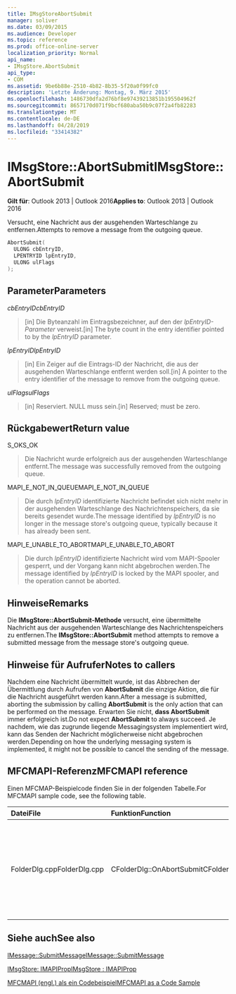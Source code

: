 ```yaml
---
title: IMsgStoreAbortSubmit
manager: soliver
ms.date: 03/09/2015
ms.audience: Developer
ms.topic: reference
ms.prod: office-online-server
localization_priority: Normal
api_name:
- IMsgStore.AbortSubmit
api_type:
- COM
ms.assetid: 9be6b88e-2510-4b82-8b35-5f20a0f99fc0
description: 'Letzte Änderung: Montag, 9. März 2015'
ms.openlocfilehash: 1486730dfa2d76bf8e97439213851b195504962f
ms.sourcegitcommit: 8657170d071f9bcf680aba50b9c07f2a4fb82283
ms.translationtype: MT
ms.contentlocale: de-DE
ms.lasthandoff: 04/28/2019
ms.locfileid: "33414382"
---
```

# <a name="imsgstoreabortsubmit"></a><span data-ttu-id="17443-103">IMsgStore::AbortSubmit</span><span class="sxs-lookup"><span data-stu-id="17443-103">IMsgStore::AbortSubmit</span></span>

  
  
<span data-ttu-id="17443-104">**Gilt für**: Outlook 2013 | Outlook 2016</span><span class="sxs-lookup"><span data-stu-id="17443-104">**Applies to**: Outlook 2013 | Outlook 2016</span></span> 
  
<span data-ttu-id="17443-105">Versucht, eine Nachricht aus der ausgehenden Warteschlange zu entfernen.</span><span class="sxs-lookup"><span data-stu-id="17443-105">Attempts to remove a message from the outgoing queue.</span></span>
  
```cpp
AbortSubmit(
  ULONG cbEntryID,
  LPENTRYID lpEntryID,
  ULONG ulFlags
);
```

## <a name="parameters"></a><span data-ttu-id="17443-106">Parameter</span><span class="sxs-lookup"><span data-stu-id="17443-106">Parameters</span></span>

 <span data-ttu-id="17443-107">_cbEntryID_</span><span class="sxs-lookup"><span data-stu-id="17443-107">_cbEntryID_</span></span>
  
> <span data-ttu-id="17443-108">[in] Die Byteanzahl im Eintragsbezeichner, auf den der  _lpEntryID-Parameter_ verweist.</span><span class="sxs-lookup"><span data-stu-id="17443-108">[in] The byte count in the entry identifier pointed to by the  _lpEntryID_ parameter.</span></span> 
    
 <span data-ttu-id="17443-109">_lpEntryID_</span><span class="sxs-lookup"><span data-stu-id="17443-109">_lpEntryID_</span></span>
  
> <span data-ttu-id="17443-110">[in] Ein Zeiger auf die Eintrags-ID der Nachricht, die aus der ausgehenden Warteschlange entfernt werden soll.</span><span class="sxs-lookup"><span data-stu-id="17443-110">[in] A pointer to the entry identifier of the message to remove from the outgoing queue.</span></span> 
    
 <span data-ttu-id="17443-111">_ulFlags_</span><span class="sxs-lookup"><span data-stu-id="17443-111">_ulFlags_</span></span>
  
> <span data-ttu-id="17443-112">[in] Reserviert. NULL muss sein.</span><span class="sxs-lookup"><span data-stu-id="17443-112">[in] Reserved; must be zero.</span></span>
    
## <a name="return-value"></a><span data-ttu-id="17443-113">Rückgabewert</span><span class="sxs-lookup"><span data-stu-id="17443-113">Return value</span></span>

<span data-ttu-id="17443-114">S_OK</span><span class="sxs-lookup"><span data-stu-id="17443-114">S_OK</span></span> 
  
> <span data-ttu-id="17443-115">Die Nachricht wurde erfolgreich aus der ausgehenden Warteschlange entfernt.</span><span class="sxs-lookup"><span data-stu-id="17443-115">The message was successfully removed from the outgoing queue.</span></span>
    
<span data-ttu-id="17443-116">MAPI_E_NOT_IN_QUEUE</span><span class="sxs-lookup"><span data-stu-id="17443-116">MAPI_E_NOT_IN_QUEUE</span></span> 
  
> <span data-ttu-id="17443-117">Die durch  _lpEntryID_ identifizierte Nachricht befindet sich nicht mehr in der ausgehenden Warteschlange des Nachrichtenspeichers, da sie bereits gesendet wurde.</span><span class="sxs-lookup"><span data-stu-id="17443-117">The message identified by  _lpEntryID_ is no longer in the message store's outgoing queue, typically because it has already been sent.</span></span> 
    
<span data-ttu-id="17443-118">MAPI_E_UNABLE_TO_ABORT</span><span class="sxs-lookup"><span data-stu-id="17443-118">MAPI_E_UNABLE_TO_ABORT</span></span> 
  
> <span data-ttu-id="17443-119">Die durch  _lpEntryID_ identifizierte Nachricht wird vom MAPI-Spooler gesperrt, und der Vorgang kann nicht abgebrochen werden.</span><span class="sxs-lookup"><span data-stu-id="17443-119">The message identified by  _lpEntryID_ is locked by the MAPI spooler, and the operation cannot be aborted.</span></span> 
    
## <a name="remarks"></a><span data-ttu-id="17443-120">Hinweise</span><span class="sxs-lookup"><span data-stu-id="17443-120">Remarks</span></span>

<span data-ttu-id="17443-121">Die **IMsgStore::AbortSubmit-Methode** versucht, eine übermittelte Nachricht aus der ausgehenden Warteschlange des Nachrichtenspeichers zu entfernen.</span><span class="sxs-lookup"><span data-stu-id="17443-121">The **IMsgStore::AbortSubmit** method attempts to remove a submitted message from the message store's outgoing queue.</span></span> 
  
## <a name="notes-to-callers"></a><span data-ttu-id="17443-122">Hinweise für Aufrufer</span><span class="sxs-lookup"><span data-stu-id="17443-122">Notes to callers</span></span>

<span data-ttu-id="17443-123">Nachdem eine Nachricht übermittelt wurde, ist das Abbrechen der Übermittlung durch Aufrufen von **AbortSubmit** die einzige Aktion, die für die Nachricht ausgeführt werden kann.</span><span class="sxs-lookup"><span data-stu-id="17443-123">After a message is submitted, aborting the submission by calling **AbortSubmit** is the only action that can be performed on the message.</span></span> <span data-ttu-id="17443-124">Erwarten Sie nicht, **dass AbortSubmit** immer erfolgreich ist.</span><span class="sxs-lookup"><span data-stu-id="17443-124">Do not expect **AbortSubmit** to always succeed.</span></span> <span data-ttu-id="17443-125">Je nachdem, wie das zugrunde liegende Messagingsystem implementiert wird, kann das Senden der Nachricht möglicherweise nicht abgebrochen werden.</span><span class="sxs-lookup"><span data-stu-id="17443-125">Depending on how the underlying messaging system is implemented, it might not be possible to cancel the sending of the message.</span></span> 
  
## <a name="mfcmapi-reference"></a><span data-ttu-id="17443-126">MFCMAPI-Referenz</span><span class="sxs-lookup"><span data-stu-id="17443-126">MFCMAPI reference</span></span>

<span data-ttu-id="17443-127">Einen MFCMAP-Beispielcode finden Sie in der folgenden Tabelle.</span><span class="sxs-lookup"><span data-stu-id="17443-127">For MFCMAPI sample code, see the following table.</span></span>
  
|<span data-ttu-id="17443-128">**Datei**</span><span class="sxs-lookup"><span data-stu-id="17443-128">**File**</span></span>|<span data-ttu-id="17443-129">**Funktion**</span><span class="sxs-lookup"><span data-stu-id="17443-129">**Function**</span></span>|<span data-ttu-id="17443-130">**Comment**</span><span class="sxs-lookup"><span data-stu-id="17443-130">**Comment**</span></span>|
|:-----|:-----|:-----|
|<span data-ttu-id="17443-131">FolderDlg.cpp</span><span class="sxs-lookup"><span data-stu-id="17443-131">FolderDlg.cpp</span></span>  <br/> |<span data-ttu-id="17443-132">CFolderDlg::OnAbortSubmit</span><span class="sxs-lookup"><span data-stu-id="17443-132">CFolderDlg::OnAbortSubmit</span></span>  <br/> |<span data-ttu-id="17443-133">MFCMAPI verwendet die **IMsgStore::AbortSubmit-Methode,** um die Übermittlung der ausgewählten Nachricht abbricht.</span><span class="sxs-lookup"><span data-stu-id="17443-133">MFCMAPI uses the **IMsgStore::AbortSubmit** method to abort the submission of the selected message.</span></span>  <br/> |
   
## <a name="see-also"></a><span data-ttu-id="17443-134">Siehe auch</span><span class="sxs-lookup"><span data-stu-id="17443-134">See also</span></span>



[<span data-ttu-id="17443-135">IMessage::SubmitMessage</span><span class="sxs-lookup"><span data-stu-id="17443-135">IMessage::SubmitMessage</span></span>](imessage-submitmessage.md)
  
[<span data-ttu-id="17443-136">IMsgStore: IMAPIProp</span><span class="sxs-lookup"><span data-stu-id="17443-136">IMsgStore : IMAPIProp</span></span>](imsgstoreimapiprop.md)


[<span data-ttu-id="17443-137">MFCMAPI (engl.) als ein Codebeispiel</span><span class="sxs-lookup"><span data-stu-id="17443-137">MFCMAPI as a Code Sample</span></span>](mfcmapi-as-a-code-sample.md)

